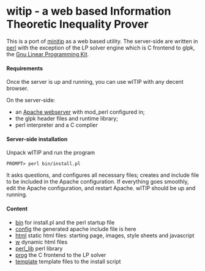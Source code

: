 # witip - a web based Information Theoretic Inequality Prover

This is a port of [minitip](https://github.com/lcsirmaz/minitip) as a web 
based utility. The server-side are written in [perl](https://www.perl.org)
with the exception of the LP solver engine which is  C frontend to glpk,
the [Gnu Linear Programming Kit](https:///www.gnu.org/software/glpk).

#### Requirements

Once the server is up and running, you can use wITIP with any decent
browser.

On the server-side: 
* an [Apache webserver](https://httpd.apache.org/) with mod_perl configured in;
* the glpk header files and runtime library;
* perl interpreter and a C complier

#### Server-side installation

Unpack wITIP and run the program

    PROMPT> perl bin/install.pl

It asks questions, and configures all necessary files; creates and include
file to be included in the Apache configuration. If everything goes
smoothly, edit the Apache configuration, and restart Apache. wITIP should
be up and running.

#### Content

* [bin](bin) for install.pl and the perl startup file
* [config](config) the generated apache include file is here
* [html](html) static html files: starting page, images, style sheets and
javascript
* [w](w) dynamic html files
* [perl_lib](perl_lib) perl library
* [prog](prog) the C frontend to the LP solver
* [template](template) template files to the install script


